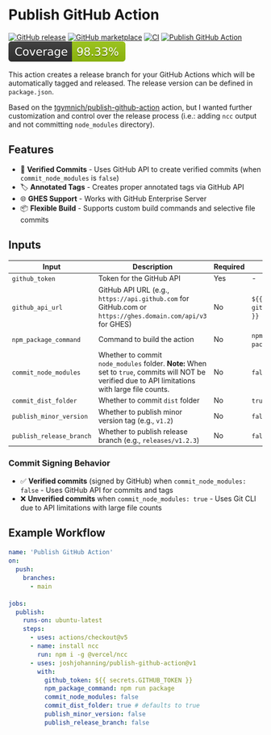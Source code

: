 # Publish GitHub Action

[![GitHub release](https://img.shields.io/github/release/joshjohanning/publish-github-action.svg?labelColor=333)](https://github.com/joshjohanning/publish-github-action/releases)
[![GitHub marketplace](https://img.shields.io/badge/marketplace-publish--github--action--with--ncc-blue?logo=github)](https://github.com/marketplace/actions/publish-github-action-with-ncc)
[![CI](https://github.com/joshjohanning/publish-github-action/actions/workflows/ci.yml/badge.svg)](https://github.com/joshjohanning/publish-github-action/actions/workflows/ci.yml)
[![Publish GitHub Action](https://github.com/joshjohanning/publish-github-action/actions/workflows/publish.yml/badge.svg?branch=main&event=push)](https://github.com/joshjohanning/publish-github-action/actions/workflows/publish.yml)
![Coverage](./badges/coverage.svg)

This action creates a release branch for your GitHub Actions which will be automatically tagged and released. The release version can be defined in `package.json`.

Based on the [tgymnich/publish-github-action](https://github.com/tgymnich/publish-github-action) action, but I wanted further customization and control over the release process (i.e.: adding `ncc` output and not committing `node_modules` directory).

## Features

- 🔐 **Verified Commits** - Uses GitHub API to create verified commits (when `commit_node_modules` is `false`)
- 🏷️ **Annotated Tags** - Creates proper annotated tags via GitHub API
- 🌐 **GHES Support** - Works with GitHub Enterprise Server
- 📦 **Flexible Build** - Supports custom build commands and selective file commits

## Inputs

| Input                    | Description                                                                                                                                        | Required | Default                 |
| ------------------------ | -------------------------------------------------------------------------------------------------------------------------------------------------- | -------- | ----------------------- |
| `github_token`           | Token for the GitHub API                                                                                                                           | Yes      | -                       |
| `github_api_url`         | GitHub API URL (e.g., `https://api.github.com` for GitHub.com or `https://ghes.domain.com/api/v3` for GHES)                                        | No       | `${{ github.api_url }}` |
| `npm_package_command`    | Command to build the action                                                                                                                        | No       | `npm run package`       |
| `commit_node_modules`    | Whether to commit `node_modules` folder. **Note:** When set to `true`, commits will NOT be verified due to API limitations with large file counts. | No       | `false`                 |
| `commit_dist_folder`     | Whether to commit `dist` folder                                                                                                                    | No       | `true`                  |
| `publish_minor_version`  | Whether to publish minor version tag (e.g., `v1.2`)                                                                                                | No       | `false`                 |
| `publish_release_branch` | Whether to publish release branch (e.g., `releases/v1.2.3`)                                                                                        | No       | `false`                 |

### Commit Signing Behavior

- ✅ **Verified commits** (signed by GitHub) when `commit_node_modules: false` - Uses GitHub API for commits and tags
- ❌ **Unverified commits** when `commit_node_modules: true` - Uses Git CLI due to API limitations with large file counts

## Example Workflow

```yml
name: 'Publish GitHub Action'
on:
  push:
    branches:
      - main

jobs:
  publish:
    runs-on: ubuntu-latest
    steps:
      - uses: actions/checkout@v5
      - name: install ncc
        run: npm i -g @vercel/ncc
      - uses: joshjohanning/publish-github-action@v1
        with:
          github_token: ${{ secrets.GITHUB_TOKEN }}
          npm_package_command: npm run package
          commit_node_modules: false
          commit_dist_folder: true # defaults to true
          publish_minor_version: false
          publish_release_branch: false
```
